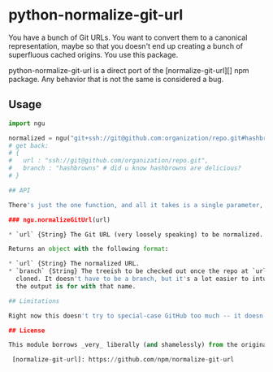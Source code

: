 # python-normalize-git-url

You have a bunch of Git URLs. You want to convert them to a canonical representation, maybe so that you doesn't end up creating a bunch of superfluous cached origins. You use this package.

python-normalize-git-url is a direct port of the [normalize-git-url][] npm package. Any behavior that is not the same is considered a bug.

## Usage

```python
import ngu

normalized = ngu("git+ssh://git@github.com:organization/repo.git#hashbrowns")
# get back:
# {
#   url : "ssh://git@github.com/organization/repo.git",
#   branch : "hashbrowns" # did u know hashbrowns are delicious?
# }

## API

There's just the one function, and all it takes is a single parameter, a non-normalized Git URL.

### ngu.normalizeGitUrl(url)

* `url` {String} The Git URL (very loosely speaking) to be normalized.

Returns an object with the following format:

* `url` {String} The normalized URL.
* `branch` {String} The treeish to be checked out once the repo at `url` is
  cloned. It doesn't have to be a branch, but it's a lot easier to intuit what
  the output is for with that name.

## Limitations

Right now this doesn't try to special-case GitHub too much -- it doesn't ensure that `.git` is added to the end of URLs, it doesn't prefer `https:` over `http:` or `ssh:`, it doesn't deal with redirects, and it doesn't try to resolve symbolic names to treeish hashcodes. For now, it just tries to account for minor differences in representation.

## License

This module borrows _very_ liberally (and shamelessly) from the original [normalize-git-url][]. I owe its authors a debt of gratitude, so this project is ISC licensed, just like the original.

 [normalize-git-url]: https://github.com/npm/normalize-git-url
